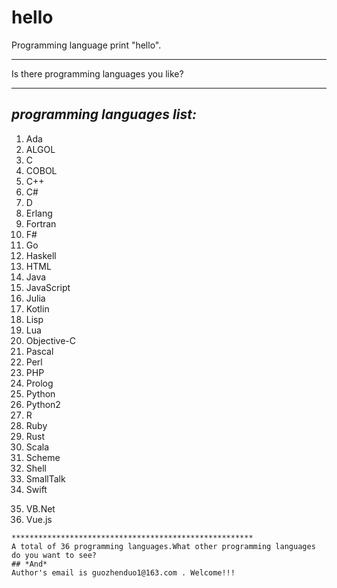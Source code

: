 # hello
Programming language print "hello".
************************
Is there programming languages you like?
*************************************
## *programming languages list:*
1. Ada
2. ALGOL
3. C
4. COBOL
5. C++
6. C#
7. D
8. Erlang
9. Fortran
10. F#
11. Go
12. Haskell
13. HTML
14. Java
15. JavaScript
16. Julia
17. Kotlin
18. Lisp
19. Lua
20. Objective-C
21. Pascal
22. Perl
23. PHP
24. Prolog
25. Python
26. Python2
27. R
28. Ruby
29. Rust
30. Scala
31. Scheme
32. Shell
33. SmallTalk
34. Swift
35) VB.Net
36) Vue.js
```
******************************************************
A total of 36 programming languages.What other programming languages do you want to see?
## *And*
Author's email is guozhenduo1@163.com . Welcome!!!
